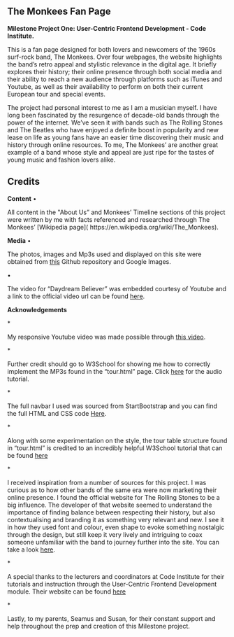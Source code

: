 <h2>The Monkees Fan Page</h2>
<b>Milestone Project One: User-Centric Frontend Development - Code Institute.</b>
<p>This is a fan page designed for both lovers and newcomers of the 1960s surf-rock band, The Monkees. Over four webpages, the website highlights the band’s retro appeal and stylistic relevance in the digital age. It briefly explores their history; their online presence through both social media and their ability to reach a new audience through platforms such as iTunes and Youtube, as well as their availability to perform on both their current European tour and special events.</p>

<p>The project had personal interest to me as I am a musician myself. I have long been fascinated by the resurgence of decade-old bands through the power of the internet. We’ve seen it with bands such as The Rolling Stones and The Beatles who have enjoyed a definite boost in popularity and new lease on life as young fans have an easier time discovering their music and history through online resources. To me, The Monkees’ are another great example of a band whose style and appeal are just ripe for the tastes of young music and fashion lovers alike.</p>

<h2>Credits</h2>
<b>Content</b>
•	<p>All content in the "About Us” and Monkees’ Timeline sections of this project were written by me with facts referenced and researched through The Monkees’ [Wikipedia page]( https://en.wikipedia.org/wiki/The_Monkees).</p>

<b>Media</b>
•	<p>The photos, images and Mp3s used and displayed on this site were obtained from [this]( https://github.com/Code-Institute-Org/project-assets/tree/master/stream-1/band-assets) Github repository and Google Images.</p>
•	<p>The video for “Daydream Believer” was embedded courtesy of Youtube and a link to the official video url can be found [here]( https://www.youtube.com/watch?v=xvqeSJlgaNk).</p>  

<b>Acknowledgements</b>

*<p>My responsive Youtube video was made possible through [this video](https://www.youtube.com/watch?v=9YffrCViTVk).</p>
*<p>Further credit should go to W3School for showing me how to correctly implement the MP3s found in the “tour.html” page. Click [here]( https://www.w3schools.com/html/html5_audio.asp) for the audio tutorial.</p>
*<p>The full navbar I used was sourced from StartBootstrap and you can find the full HTML and CSS code [Here](https://startbootstrap.com/snippets/navbar-logo).</p>
*<p>Along with some experimentation on the style, the tour table structure found in “tour.html” is credited to an incredibly helpful W3School tutorial that can be found [here]( https://www.w3schools.com/html/html_tables.asp)</p>
*<p>I received inspiration from a number of sources for this project. I was curious as to how other bands of the same era were now marketing their online presence. I found the official website for The Rolling Stones to be a big influence. The developer of that website seemed to understand the importance of finding balance between respecting their history, but also contextualising and branding it as something very relevant and new. I see it in how they used font and colour, even shape to evoke something nostalgic through the design, but still keep it very lively and intriguing to coax someone unfamiliar with the band to journey further into the site. You can take a look [here](https://www.rollingstones.com/).</p>
*<p>A special thanks to the lecturers and coordinators at Code Institute for their tutorials and instruction through the User-Centric Frontend Development module. Their website can be found [here](https://codeinstitute.net/)</p>
*<p>Lastly, to my parents, Seamus and Susan, for their constant support and help throughout the prep and creation of this Milestone project.</p>
